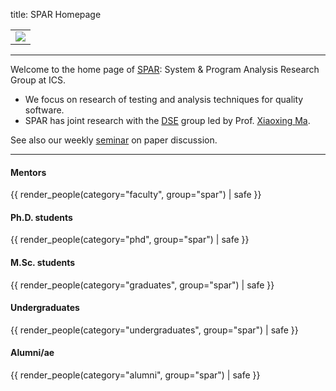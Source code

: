 title: SPAR Homepage

<table width="100%">
<tr>
<td align="center">
<img src="/spar/img/logo_large.png"></img>
</td>
</tr>
</table>

---

Welcome to the home page of [SPAR](/spar): System & Program Analysis Research Group at ICS.

* We focus on research of testing and analysis techniques for quality software.
* SPAR has joint research with the [DSE](/dse) group led by Prof. [Xiaoxing Ma](/people/xiaoxingma/).

See also our weekly [seminar](seminar/) on paper discussion.

---

#### Mentors
{{ render_people(category="faculty", group="spar") | safe }}

#### Ph.D. students
{{ render_people(category="phd", group="spar") | safe }}

#### M.Sc. students
{{ render_people(category="graduates", group="spar") | safe }}

#### Undergraduates
{{ render_people(category="undergraduates", group="spar") | safe }}

#### Alumni/ae
{{ render_people(category="alumni", group="spar") | safe }}
